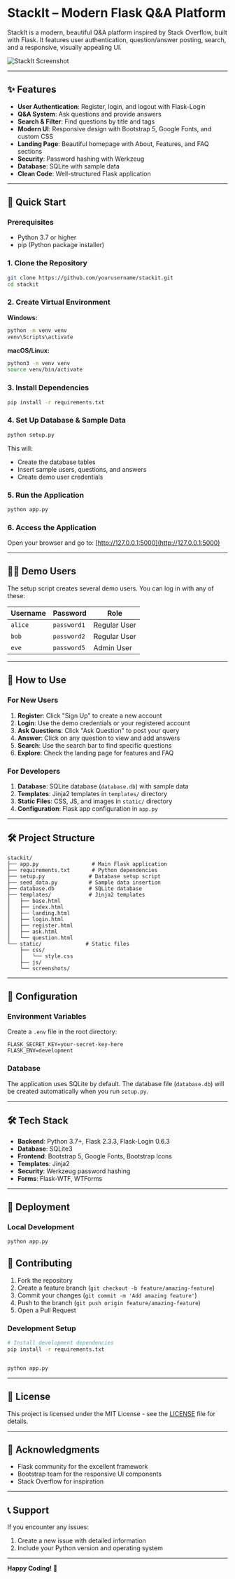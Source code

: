 # StackIt – Modern Flask Q&A Platform

StackIt is a modern, beautiful Q&A platform inspired by Stack Overflow, built with Flask. It features user authentication, question/answer posting, search, and a responsive, visually appealing UI.

![StackIt Screenshot](landing.png)

---

## ✨ Features

- **User Authentication**: Register, login, and logout with Flask-Login
- **Q&A System**: Ask questions and provide answers
- **Search & Filter**: Find questions by title and tags
- **Modern UI**: Responsive design with Bootstrap 5, Google Fonts, and custom CSS
- **Landing Page**: Beautiful homepage with About, Features, and FAQ sections
- **Security**: Password hashing with Werkzeug
- **Database**: SQLite with sample data
- **Clean Code**: Well-structured Flask application

---

## 🚀 Quick Start

### Prerequisites

- Python 3.7 or higher
- pip (Python package installer)

### 1. Clone the Repository

```bash
git clone https://github.com/yourusername/stackit.git
cd stackit
```

### 2. Create Virtual Environment

**Windows:**
```bash
python -m venv venv
venv\Scripts\activate
```

**macOS/Linux:**
```bash
python3 -m venv venv
source venv/bin/activate
```

### 3. Install Dependencies

```bash
pip install -r requirements.txt
```

### 4. Set Up Database & Sample Data

```bash
python setup.py
```

This will:
- Create the database tables
- Insert sample users, questions, and answers
- Create demo user credentials

### 5. Run the Application

```bash
python app.py
```

### 6. Access the Application

Open your browser and go to: [http://127.0.0.1:5000](http://127.0.0.1:5000)

---

## 🧑‍💻 Demo Users

The setup script creates several demo users. You can log in with any of these:

| Username | Password | Role |
|----------|----------|------|
| `alice` | `password1` | Regular User |
| `bob` | `password2` | Regular User |
| `eve` | `password5` | Admin User |

---

## 📝 How to Use

### For New Users

1. **Register**: Click "Sign Up" to create a new account
2. **Login**: Use the demo credentials or your registered account
3. **Ask Questions**: Click "Ask Question" to post your query
4. **Answer**: Click on any question to view and add answers
5. **Search**: Use the search bar to find specific questions
6. **Explore**: Check the landing page for features and FAQ

### For Developers

1. **Database**: SQLite database (`database.db`) with sample data
2. **Templates**: Jinja2 templates in `templates/` directory
3. **Static Files**: CSS, JS, and images in `static/` directory
4. **Configuration**: Flask app configuration in `app.py`

---

## 🛠️ Project Structure

```
stackit/
├── app.py                 # Main Flask application
├── requirements.txt       # Python dependencies
├── setup.py              # Database setup script
├── seed_data.py          # Sample data insertion
├── database.db           # SQLite database
├── templates/            # Jinja2 templates
│   ├── base.html
│   ├── index.html
│   ├── landing.html
│   ├── login.html
│   ├── register.html
│   ├── ask.html
│   └── question.html
└── static/              # Static files
    ├── css/
    │   └── style.css
    ├── js/
    └── screenshots/
```

---

## 🔧 Configuration

### Environment Variables

Create a `.env` file in the root directory:

```env
FLASK_SECRET_KEY=your-secret-key-here
FLASK_ENV=development
```

### Database

The application uses SQLite by default. The database file (`database.db`) will be created automatically when you run `setup.py`.

---

## 🛠️ Tech Stack

- **Backend**: Python 3.7+, Flask 2.3.3, Flask-Login 0.6.3
- **Database**: SQLite3
- **Frontend**: Bootstrap 5, Google Fonts, Bootstrap Icons
- **Templates**: Jinja2
- **Security**: Werkzeug password hashing
- **Forms**: Flask-WTF, WTForms

---

## 🚀 Deployment

### Local Development

```bash
python app.py
```


## 🤝 Contributing

1. Fork the repository
2. Create a feature branch (`git checkout -b feature/amazing-feature`)
3. Commit your changes (`git commit -m 'Add amazing feature'`)
4. Push to the branch (`git push origin feature/amazing-feature`)
5. Open a Pull Request

### Development Setup

```bash
# Install development dependencies
pip install -r requirements.txt


python app.py
```

---

## 📄 License

This project is licensed under the MIT License - see the [LICENSE](LICENSE) file for details.

---

## 🙏 Acknowledgments

- Flask community for the excellent framework
- Bootstrap team for the responsive UI components
- Stack Overflow for inspiration

---

## 📞 Support

If you encounter any issues:

1. Create a new issue with detailed information
2. Include your Python version and operating system

---

**Happy Coding! 🚀** 

